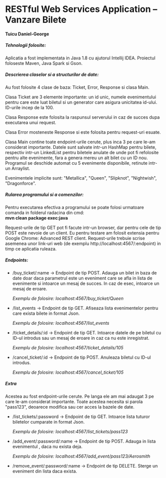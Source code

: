 # RESTful Web Services Application – Vanzare Bilete
#### Tuicu Daniel-George

##### Tehnologii folosite:
<p> Aplicatia a fost implementata in Java 1.8 cu ajutorul Intellij IDEA. Proiectul foloseste Maven, Java Spark si Gson. </p>

##### Descrierea claselor si a structurilor de date:
<p> 	Au fost folosite 4 clase de baza: Ticket, Error, Response si clasa Main.</p> 
<p> Clasa Ticket are 3 elemente importante: un id unic, numele evenimentului pentru care este luat biletul si un generator care asigura unicitatea id-ului. ID-urile incep de la 100. <p>
<p> Clasa Response este folosita la raspunsul serverului in caz de succes dupa executarea unui request. </p>
<p> Clasa Error mosteneste Response si este folosita pentru request-uri esuate.</p>
<p> Clasa Main contine toate endpoint-urile cerute, plus inca 3 pe care le-am considerat importante. Datele sunt salvate intr-un HashMap pentru bilete, respectiv intr-un LinkedList pentru biletele anulate de unde pot fi refolosite pentru alte evenimente, fara a genera mereu un alt bilet cu un ID nou. Programul se deschide automat cu 5 evenimente disponibile, retinute intr-un Arraylist. </p>
<p> Evenimentele implicite sunt: "Metallica", "Queen", "Slipknot", "Nightwish", "Dragonforce". </p>

##### Rularea programului si a comenzilor:
<p> Pentru executarea efectiva a programului se poate folosi urmatoare comanda in folderul radacina din cmd:<br> <b>mvn clean package exec:java</b> </p>



<p> Request-urile de tip GET pot fi facute intr-un browser, dar pentru cele de tip POST este nevoie de un client. Eu pentru testare am folosit extensia pentru Google Chrome: Advanced REST client. Request-urile trebuie scrise asemenea unor link-uri web (de exemplu http://localhost:4567/:endpoint) in timp ce aplicatia ruleaza. </p>

##### Endpoints:
* /buy_ticket/:name  ->  Endpoint de tip POST. Adauga un bilet in baza de date doar daca parametrul <name> este un eveniment care se afla in lista de evenimente si intoarce un mesaj de succes. In caz de esec, intoarce un mesaj de eroare.  
*<p> Exemplu de folosire: localhost:4567/buy_ticket/Queen </p>*

* /list_events  ->  Endpoint de tip GET. Afiseaza lista evenimentelor pentru 
care exista bilete in format Json.
*<p> Exemplu de folosire: localhost:4567/list_events</p>*

* /ticket_details/:id  ->  Endpoint de tip GET. Intoarce datele de pe biletul cu ID-ul introdus sau un mesaj de eroare in caz ca nu este inregistrat. 
*<p> Exemplu de folosire: localhost:4567/ticket_details/105 </p>*

* /cancel_ticket/:id  ->  Endpoint de tip POST. Anuleaza biletul cu ID-ul introdus. 
*<p> Exemplu de folosire: localhost:4567/cancel_ticket/105 </p>*

##### Extra
<p> Acestea au fost endpoint-urile cerute. Pe langa ele am mai adaugat 3 pe care le-am considerat importante. Toate acestea necesita si parola "pass123", deoarece modifica sau cer acces la bazele de date.</p>

* /list_tickets/:password  ->  Endpoint de tip GET. Intoarce lista tuturor biletelor cumparate in format Json.
*<p> Exemplu de folosire: localhost:4567/list_tickets/pass123 </p>*

* /add_event/:password/:name  ->  Endpoint de tip POST. Adauga in lista evenimentul <name>, daca nu exista deja.
*<p> Exemplu de folosire: localhost:4567/add_event/pass123/Aerosmith </p>*

* /remove_event/:password/:name -> Endpoint de tip DELETE. Sterge un eveniment din lista daca exista.
